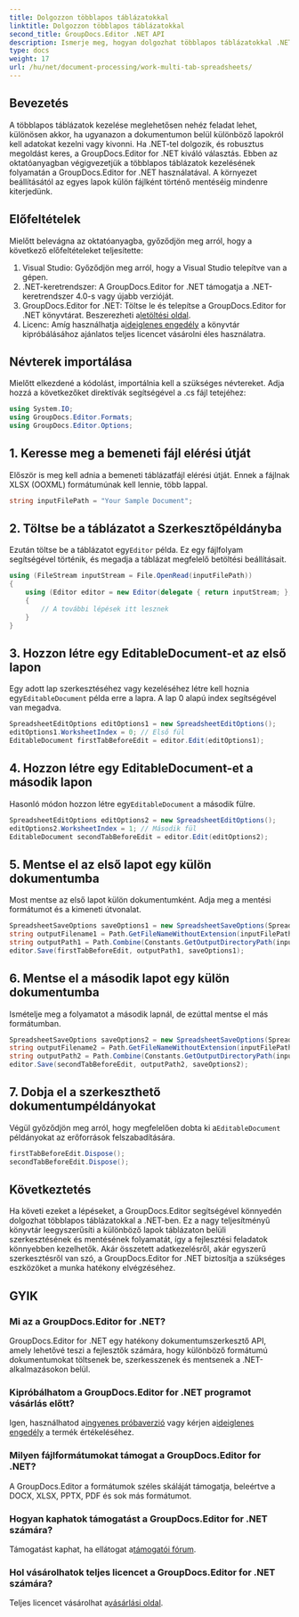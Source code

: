 ```yaml
---
title: Dolgozzon többlapos táblázatokkal
linktitle: Dolgozzon többlapos táblázatokkal
second_title: GroupDocs.Editor .NET API
description: Ismerje meg, hogyan dolgozhat többlapos táblázatokkal .NET-ben a GroupDocs.Editor segítségével. Lépésről lépésre útmutató, kódpéldák és bevált gyakorlatok.
type: docs
weight: 17
url: /hu/net/document-processing/work-multi-tab-spreadsheets/
---
```

## Bevezetés
A többlapos táblázatok kezelése meglehetősen nehéz feladat lehet, különösen akkor, ha ugyanazon a dokumentumon belül különböző lapokról kell adatokat kezelni vagy kivonni. Ha .NET-tel dolgozik, és robusztus megoldást keres, a GroupDocs.Editor for .NET kiváló választás. Ebben az oktatóanyagban végigvezetjük a többlapos táblázatok kezelésének folyamatán a GroupDocs.Editor for .NET használatával. A környezet beállításától az egyes lapok külön fájlként történő mentéséig mindenre kiterjedünk.
## Előfeltételek
Mielőtt belevágna az oktatóanyagba, győződjön meg arról, hogy a következő előfeltételeket teljesítette:
1. Visual Studio: Győződjön meg arról, hogy a Visual Studio telepítve van a gépen.
2. .NET-keretrendszer: A GroupDocs.Editor for .NET támogatja a .NET-keretrendszer 4.0-s vagy újabb verzióját.
3. GroupDocs.Editor for .NET: Töltse le és telepítse a GroupDocs.Editor for .NET könyvtárat. Beszerezheti a[letöltési oldal](https://releases.groupdocs.com/editor/net/).
4.  Licenc: Amíg használhatja a[ideiglenes engedély](https://purchase.groupdocs.com/temporary-license/) a könyvtár kipróbálásához ajánlatos teljes licencet vásárolni éles használatra.
## Névterek importálása
Mielőtt elkezdené a kódolást, importálnia kell a szükséges névtereket. Adja hozzá a következőket direktívák segítségével a .cs fájl tetejéhez:
```csharp
using System.IO;
using GroupDocs.Editor.Formats;
using GroupDocs.Editor.Options;
```
## 1. Keresse meg a bemeneti fájl elérési útját
Először is meg kell adnia a bemeneti táblázatfájl elérési útját. Ennek a fájlnak XLSX (OOXML) formátumúnak kell lennie, több lappal.
```csharp
string inputFilePath = "Your Sample Document";
```
## 2. Töltse be a táblázatot a Szerkesztőpéldányba
 Ezután töltse be a táblázatot egy`Editor` példa. Ez egy fájlfolyam segítségével történik, és megadja a táblázat megfelelő betöltési beállításait.
```csharp
using (FileStream inputStream = File.OpenRead(inputFilePath))
{
    using (Editor editor = new Editor(delegate { return inputStream; }, delegate { return new SpreadsheetLoadOptions(); }))
    {
        // A további lépések itt lesznek
    }
}
```
## 3. Hozzon létre egy EditableDocument-et az első lapon
 Egy adott lap szerkesztéséhez vagy kezeléséhez létre kell hoznia egy`EditableDocument` példa erre a lapra. A lap 0 alapú index segítségével van megadva.
```csharp
SpreadsheetEditOptions editOptions1 = new SpreadsheetEditOptions();
editOptions1.WorksheetIndex = 0; // Első fül
EditableDocument firstTabBeforeEdit = editor.Edit(editOptions1);
```
## 4. Hozzon létre egy EditableDocument-et a második lapon
 Hasonló módon hozzon létre egy`EditableDocument` a második fülre.
```csharp
SpreadsheetEditOptions editOptions2 = new SpreadsheetEditOptions();
editOptions2.WorksheetIndex = 1; // Második fül
EditableDocument secondTabBeforeEdit = editor.Edit(editOptions2);
```
## 5. Mentse el az első lapot egy külön dokumentumba
Most mentse az első lapot külön dokumentumként. Adja meg a mentési formátumot és a kimeneti útvonalat.
```csharp
SpreadsheetSaveOptions saveOptions1 = new SpreadsheetSaveOptions(SpreadsheetFormats.Xlsm);
string outputFilename1 = Path.GetFileNameWithoutExtension(inputFilePath) + "_tab1.xlsm";
string outputPath1 = Path.Combine(Constants.GetOutputDirectoryPath(inputFilePath), outputFilename1);
editor.Save(firstTabBeforeEdit, outputPath1, saveOptions1);
```
## 6. Mentse el a második lapot egy külön dokumentumba
Ismételje meg a folyamatot a második lapnál, de ezúttal mentse el más formátumban.
```csharp
SpreadsheetSaveOptions saveOptions2 = new SpreadsheetSaveOptions(SpreadsheetFormats.Xlsb);
string outputFilename2 = Path.GetFileNameWithoutExtension(inputFilePath) + "_tab2.xlsb";
string outputPath2 = Path.Combine(Constants.GetOutputDirectoryPath(inputFilePath), outputFilename2);
editor.Save(secondTabBeforeEdit, outputPath2, saveOptions2);
```
## 7. Dobja el a szerkeszthető dokumentumpéldányokat
 Végül győződjön meg arról, hogy megfelelően dobta ki a`EditableDocument` példányokat az erőforrások felszabadítására.
```csharp
firstTabBeforeEdit.Dispose();
secondTabBeforeEdit.Dispose();
```

## Következtetés
Ha követi ezeket a lépéseket, a GroupDocs.Editor segítségével könnyedén dolgozhat többlapos táblázatokkal a .NET-ben. Ez a nagy teljesítményű könyvtár leegyszerűsíti a különböző lapok táblázaton belüli szerkesztésének és mentésének folyamatát, így a fejlesztési feladatok könnyebben kezelhetők. Akár összetett adatkezelésről, akár egyszerű szerkesztésről van szó, a GroupDocs.Editor for .NET biztosítja a szükséges eszközöket a munka hatékony elvégzéséhez.
## GYIK
### Mi az a GroupDocs.Editor for .NET?
GroupDocs.Editor for .NET egy hatékony dokumentumszerkesztő API, amely lehetővé teszi a fejlesztők számára, hogy különböző formátumú dokumentumokat töltsenek be, szerkesszenek és mentsenek a .NET-alkalmazásokon belül.
### Kipróbálhatom a GroupDocs.Editor for .NET programot vásárlás előtt?
 Igen, használhatod a[ingyenes próbaverzió](https://releases.groupdocs.com/) vagy kérjen a[ideiglenes engedély](https://purchase.groupdocs.com/temporary-license/) a termék értékeléséhez.
### Milyen fájlformátumokat támogat a GroupDocs.Editor for .NET?
A GroupDocs.Editor a formátumok széles skáláját támogatja, beleértve a DOCX, XLSX, PPTX, PDF és sok más formátumot.
### Hogyan kaphatok támogatást a GroupDocs.Editor for .NET számára?
 Támogatást kaphat, ha ellátogat a[támogatói fórum](https://forum.groupdocs.com/c/editor/20).
### Hol vásárolhatok teljes licencet a GroupDocs.Editor for .NET számára?
 Teljes licencet vásárolhat a[vásárlási oldal](https://purchase.groupdocs.com/buy).